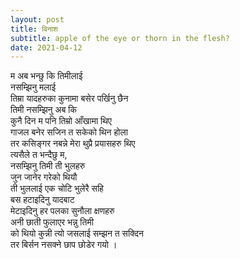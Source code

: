 ```yaml
---
layout: post
title: बिनाश
subtitle: apple of the eye or thorn in the flesh?
date: 2021-04-12
---
```


म अब भन्छु कि तिमीलाई <br>
नसम्झिनु मलाई <br>
तिम्रा यादहरुका कुनामा बसेर पर्खिनु छैन<br>
तिमी नसम्झिनु अब कि <br>
कुनै दिन म पनि तिम्रो आँखामा थिए <br>
गाजल बनेर सजिन त सकेको थिन होला<br> 
तर कसिङ्गर नबन्ने मेरा थुप्रै प्रयासहरु थिए<br> 
त्यसैले त भन्दैछु म, <br>
नसम्झिनु तिमी ती भुलहरु <br>
जुन जानेर गरेको थियौ <br>
ती भुललाई एक चोटि भुलेरै सहि <br>
बस हटाइदिनु यादबाट <br>
मेटाइदिनु हर पलका सुनौला क्षणहरु<br> 
अनी छाती फुलाएर भन्नु तिमी <br>
को थियो कुन्नी त्यो जसलाई सम्झन त सक्दिन<br> 
तर बिर्सन नसक्ने छाप छोडेर गयो । <br>
